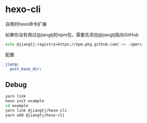 # hexo-cli

自用的hexo命令扩展

如果你没有用过@jiangtj的npm包，需要先添加@jiangtj指向GitHub
```bash
echo @jiangtj:registry=https://npm.pkg.github.com/ >> .npmrc
```

配置
```yml
jiang:
  post_base_dir:
```

## Debug
```bash
yarn link
hexo init example
cd example
yarn link @jiangtj/hexo-cli
yarn add @jiangtj/hexo-cli
```

